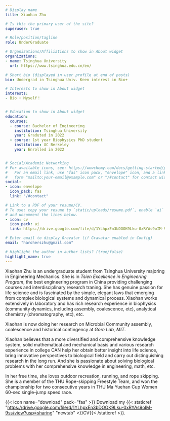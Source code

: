 ```yaml
---
# Display name
title: Xiaohan Zhu

# Is this the primary user of the site?
superuser: true

# Role/position/tagline
role: UnderGraduate

# Organizations/Affiliations to show in About widget
organizations:
- name: Tsinghua University
  url: https://www.tsinghua.edu.cn/en/

# Short bio (displayed in user profile at end of posts)
bio: Undergrad in Tsinghua Univ. Keen interest in Bio+

# Interests to show in About widget
interests:
- Bio + Myself！


# Education to show in About widget
education:
  courses:
  - course: Bachelor of Engineering
    institution: Tsinghua University
    year: Graduted in 2022
  - course: 1st year Biophysics PhD student
    institution: UC Berkeley
    year: Enrolled in 2022


# Social/Academic Networking
# For available icons, see: https://wowchemy.com/docs/getting-started/page-builder/#icons
#   For an email link, use "fas" icon pack, "envelope" icon, and a link in the
#   form "mailto:your-email@example.com" or "/#contact" for contact widget.
social:
- icon: envelope
  icon_pack: fas
  link: "/#contact"

# Link to a PDF of your resume/CV.
# To use: copy your resume to `static/uploads/resume.pdf`, enable `ai` icons in `params.toml`, 
# and uncomment the lines below.
- icon: cv
  icon_pack: ai
  link: https://drive.google.com/file/d/1YLhpxEn3bDOOK9Lku-0xRYAs9oIM-9ss/view?usp=sharing

# Enter email to display Gravatar (if Gravatar enabled in Config)
email: "haroherszhu@gmail.com"

# Highlight the author in author lists? (true/false)
highlight_name: true
---
```


Xiaohan Zhu is an undergraduate student from Tsinghua University majoring in Engineering Mechanics. She is in *Tsien Excellence in Engineering Program*, the best engineering program in China providing challenging courses and interdisciplinary research traning. She has genuine passion for life science and is fascinated by the simple, elegant laws that emerging from complex biological systems and dynamical process. Xiaohan works extensively in laboratory and has rich research experience in biophysics (community dynamics, including assembly, coalescence, etc), analytical chemistry (chromatography, etc), etc. 

Xiaohan is now doing her research on Microbial Community assembly, coalescence and historical contingency at *Gore Lab, MIT*. 

Xiaohan believes that a more diversified and comprehensive knowledge system, solid mathematical and mechanical basis and various research experience in college CAN help her obtain better insight into life science, bring innovative perspectives to biological field and carry out distinguishing research in the long run. And she is passionate about solving biological problems with her comprehensive knowledge in engineering, math, etc.

In her free time, she loves outdoor recreation, running, and rope skipping. She is a member of the THU Rope-skipping Freestyle Team, and won the championship for two consecutive years in THU Ma Yuehan Cup Women 60-sec single-jump speed race.


{{< icon name="download" pack="fas" >}} Download my {{< staticref "https://drive.google.com/file/d/1YLhpxEn3bDOOK9Lku-0xRYAs9oIM-9ss/view?usp=sharing" "newtab" >}}CV{{< /staticref >}}.
